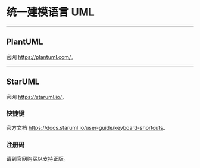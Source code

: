 # 统一建模语言 UML

___
## PlantUML

官网 <https://plantuml.com/>。

___
## StarUML

官网 <https://staruml.io/>。

### 快捷键

官方文档 <https://docs.staruml.io/user-guide/keyboard-shortcuts>。

### 注册码

请到官网购买以支持正版。

<!--
  据《中华人民共和国著作权法（2010年2月26日第二次修正版）》第二十二条，
  下述行为及其影响仅可用于“为个人学习、研究或者欣赏”，不得用于其他用途。

  流下了贫穷的泪水 ( TдT)

  1. 从官网下载、安装客户端，并运行一次

  2. 安装 Node.js asar 包
     npm i (install) -g (--global) asar

  3. 切换到 StarUML 安装目录
     %LOCALAPPDATA%\Programs\StarURML\resources
     或者
     %PROGRAMFILES%\StarUML\resources
     后续操作可能需要管理员权限
     
     备份
     copy app.asar app.asar.bck
     
     解包
     asar extract app.asar app

  4. 修改鉴权代码
     文件：app\src\engine\license-manager.js
     函数：checkLicenseValidity ()
     修改为：
     
     checkLicenseValidity () {
       this.validate().then(() => {
         setStatus(this, true)
       }, () => {
         //setStatus(this, false)
         //UnregisteredDialog.showDialog()
         setStatus(this, true)
       })
     }

  5. 重新打包
     asar pack app app.asar

  6. 上述行为及其影响仅可用于“为个人学习、研究或者欣赏”，不得用于其他用途。
  -->
